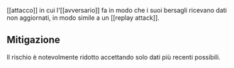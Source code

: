 [[attacco]] in cui l'[[avversario]] fa in modo che i suoi bersagli ricevano dati non aggiornati, in modo simile a un [[replay attack]].

## Mitigazione

Il rischio è notevolmente ridotto accettando solo dati più recenti possibili.